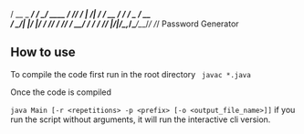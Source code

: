    / __ \_      ______/ / ____/__  ____ 
  / /_/ / | /| / / __  / / __/ _ \/ __ \
 / ____/| |/ |/ / /_/ / /_/ /  __/ / / /
/_/     |__/|__/\__,_/\____/\___/_/ /_/
Password Generator


## How to use

To compile the code first run in the root directory
``` javac *.java```

Once the code is compiled

``` java Main [-r <repetitions> -p <prefix> [-o <output_file_name>]] ```
if you run the script without arguments, it will run the interactive cli version.
